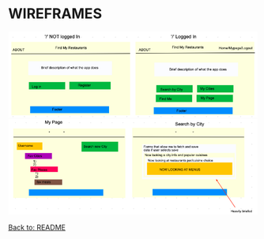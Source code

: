 # WIREFRAMES

<img src='./readMeAssets/wireframes/login.png'>
<img src='./readMeAssets/wireframes/profile.png'>

<a href='../README.md'>Back to: README</a>